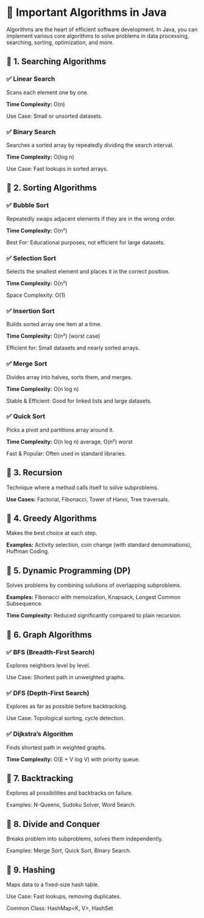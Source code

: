 # 📘 Important Algorithms in Java
Algorithms are the heart of efficient software development. In Java, you can implement various core algorithms to solve problems in data processing, searching, sorting, optimization, and more.

## 🔹 1. Searching Algorithms

### ✅ Linear Search
Scans each element one by one.

**Time Complexity:** O(n)

Use Case: Small or unsorted datasets.

### ✅ Binary Search
Searches a sorted array by repeatedly dividing the search interval.

**Time Complexity:** O(log n)

Use Case: Fast lookups in sorted arrays.

## 🔹 2. Sorting Algorithms

### ✅ Bubble Sort
Repeatedly swaps adjacent elements if they are in the wrong order.

**Time Complexity:** O(n²)

Best For: Educational purposes, not efficient for large datasets.

### ✅ Selection Sort
Selects the smallest element and places it in the correct position.

**Time Complexity:** O(n²)

Space Complexity: O(1)

### ✅ Insertion Sort
Builds sorted array one item at a time.

**Time Complexity:** O(n²) (worst case)

Efficient for: Small datasets and nearly sorted arrays.

### ✅ Merge Sort
Divides array into halves, sorts them, and merges.

**Time Complexity:** O(n log n)

Stable & Efficient: Good for linked lists and large datasets.

### ✅ Quick Sort
Picks a pivot and partitions array around it.

**Time Complexity:** O(n log n) average, O(n²) worst

Fast & Popular: Often used in standard libraries.

## 🔹 3. Recursion
Technique where a method calls itself to solve subproblems.

**Use Cases:** Factorial, Fibonacci, Tower of Hanoi, Tree traversals.

## 🔹 4. Greedy Algorithms
Makes the best choice at each step.

**Examples:** Activity selection, coin change (with standard denominations), Huffman Coding.

## 🔹 5. Dynamic Programming (DP)
Solves problems by combining solutions of overlapping subproblems.

**Examples:** Fibonacci with memoization, Knapsack, Longest Common Subsequence.

**Time Complexity:** Reduced significantly compared to plain recursion.

## 🔹 6. Graph Algorithms

### ✅ BFS (Breadth-First Search)
Explores neighbors level by level.

Use Case: Shortest path in unweighted graphs.

### ✅ DFS (Depth-First Search)
Explores as far as possible before backtracking.

Use Case: Topological sorting, cycle detection.

### ✅ Dijkstra’s Algorithm
Finds shortest path in weighted graphs.

**Time Complexity:** O(E + V log V) with priority queue.

## 🔹 7. Backtracking
Explores all possibilities and backtracks on failure.

Examples: N-Queens, Sudoku Solver, Word Search.

## 🔹 8. Divide and Conquer
Breaks problem into subproblems, solves them independently.

Examples: Merge Sort, Quick Sort, Binary Search.

## 🔹 9. Hashing
Maps data to a fixed-size hash table.

Use Case: Fast lookups, removing duplicates.

Common Class: HashMap<K, V>, HashSet<E>
